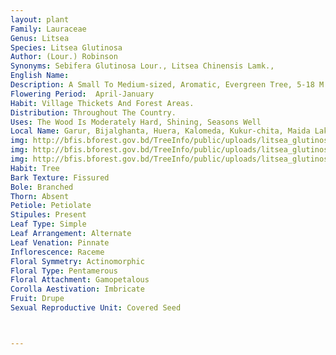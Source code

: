 ```yaml
---
layout: plant
Family: Lauraceae
Genus: Litsea
Species: Litsea Glutinosa
Author: (Lour.) Robinson
Synonyms: Sebifera Glutinosa Lour., Litsea Chinensis Lamk., 
English Name: 
Description: A Small To Medium-sized, Aromatic, Evergreen Tree, 5-18 M High, With Thick Brown Bark. Leaves Alternate, Subterminal On The Branches, Very Variable, 7.5-22.5 Ã— 2.5-10.0 Cm, Coriaceous Or Chartaceous, Elliptic-oblong Or Ovate-lanceolate, Acute, Obtuse Or Shortly Acuminate, Entire, Pubescent Along The Midrib, Glabrescent Above, Lateral Nerves 8-13 On Either Half, Base Narrowed, Petioles 1.5-4.5 Cm Long, Tomentose. Inflorescence In 8-12 Flowered Umbels, Arranged In Common Pedunculate Corymbs, Peduncles 0.2-7.5 Cm Long. Flowers Dioecious, Yellowish Or White, Pedicels 0.2-0.5 Cm Long, Bracts 4-6, Concave, Rounded, More Or Less Tomentose. Perianth Irregular, Often Obsolete. Stamens 9-20, Filaments Villous. Fruit A Spherical Berry, 0.6-1.0 Cm Across, Black When Ripe, Supported By The Thickened Club-shaped Pedicels.
Flowering Period:  April-January
Habit: Village Thickets And Forest Areas.
Distribution: Throughout The Country.
Uses: The Wood Is Moderately Hard, Shining, Seasons Well
Local Name: Garur, Bijalghanta, Huera, Kalomeda, Kukur-chita, Maida Lakri, Paja, Phuhuri, Papalshi , Sukurja, Sonajaron, Tak, Ratun Garur, Tui, Karjiuki Menda , Menda, Khagar, Khuz Barela, Lot Pipul, 
img: http://bfis.bforest.gov.bd/TreeInfo/public/uploads/litsea_glutinosa.jpg
img: http://bfis.bforest.gov.bd/TreeInfo/public/uploads/litsea_glutinosa1.jpg
img: http://bfis.bforest.gov.bd/TreeInfo/public/uploads/litsea_glutinosa2.jpg
Habit: Tree
Bark Texture: Fissured
Bole: Branched
Thorn: Absent
Petiole: Petiolate
Stipules: Present
Leaf Type: Simple
Leaf Arrangement: Alternate
Leaf Venation: Pinnate
Inflorescence: Raceme
Floral Symmetry: Actinomorphic
Floral Type: Pentamerous
Floral Attachment: Gamopetalous
Corolla Aestivation: Imbricate
Fruit: Drupe
Sexual Reproductive Unit: Covered Seed



---
```


